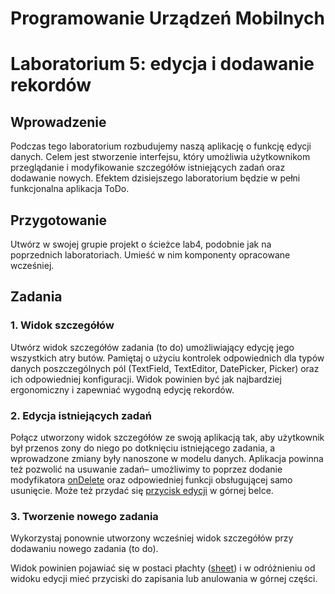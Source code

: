 # Programowanie Urządzeń Mobilnych

# Laboratorium 5: edycja i dodawanie rekordów
## Wprowadzenie
Podczas tego laboratorium rozbudujemy naszą aplikację o funkcję edycji danych. Celem
 jest stworzenie interfejsu, który umożliwia użytkownikom przeglądanie i modyfikowanie
 szczegółów istniejących zadań oraz dodawanie nowych. Efektem dzisiejszego laboratorium
 będzie w pełni funkcjonalna aplikacja ToDo.

## Przygotowanie
Utwórz w swojej grupie projekt o ścieżce lab4, podobnie jak na poprzednich laboratoriach.
 Umieść w nim komponenty opracowane wcześniej.


 ## Zadania
 ### 1. Widok szczegółów
 Utwórz widok szczegółów zadania (to do) umożliwiający edycję jego wszystkich atry
butów.
 Pamiętaj o użyciu kontrolek odpowiednich dla typów danych poszczególnych pól
 (TextField, TextEditor, DatePicker, Picker) oraz ich odpowiedniej konfiguracji.
 Widok powinien być jak najbardziej ergonomiczny i zapewniać wygodną edycję
 rekordów.

### 2. Edycja istniejących zadań
 Połącz utworzony widok szczegółów ze swoją aplikacją tak, aby użytkownik był przenos
zony do niego po dotknięciu istniejącego zadania, a wprowadzone zmiany były nanoszone
 w modelu danych.
 Aplikacja powinna też pozwolić na usuwanie zadań– umożliwimy to poprzez dodanie
 modyfikatora [onDelete](https://developer.apple.com/documentation/swiftui/dynamicviewcontent/ondelete(perform:)) oraz odpowiedniej funkcji obsługującej samo usunięcie. Może
 też przydać się [przycisk edycji](https://developer.apple.com/documentation/swiftui/editbutton) w górnej belce.

 ### 3. Tworzenie nowego zadania
Wykorzystaj ponownie utworzony wcześniej widok szczegółów przy dodawaniu nowego
 zadania (to do).


 Widok powinien pojawiać się w postaci płachty ([sheet](https://developer.apple.com/documentation/swiftui/view/sheet(ispresented:ondismiss:content:))) i w odróżnieniu od widoku edycji
 mieć przyciski do zapisania lub anulowania w górnej części.
